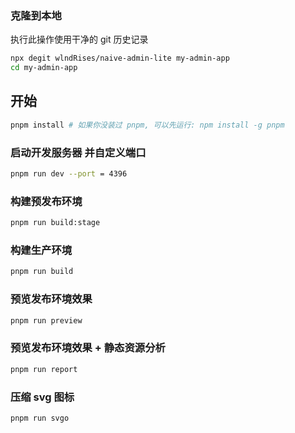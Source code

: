 ### 克隆到本地

执行此操作使用干净的 git 历史记录

```bash
npx degit wlndRises/naive-admin-lite my-admin-app
cd my-admin-app
```

## 开始

```bash
pnpm install # 如果你没装过 pnpm, 可以先运行: npm install -g pnpm
```

### 启动开发服务器 并自定义端口

```bash
pnpm run dev --port = 4396
```

### 构建预发布环境

```bash
pnpm run build:stage
```

### 构建生产环境

```bash
pnpm run build
```

### 预览发布环境效果

```bash
pnpm run preview
```

### 预览发布环境效果 + 静态资源分析

```bash
pnpm run report
```

### 压缩 svg 图标

```bash
pnpm run svgo
```
